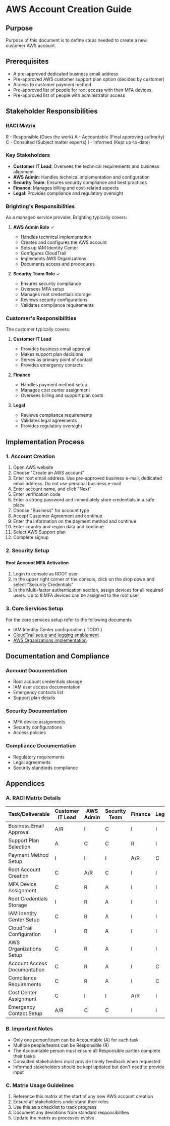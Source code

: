 # AWS Account Creation Guide

## Purpose

Purpose of this document is to define steps needed to create a new customer AWS account.

## Prerequisites

- A pre-approved dedicated business email address
- Pre-approved AWS customer support plan option (decided by customer)
- Access to customer payment method
- Pre-approved list of people for root access with their MFA devices
- Pre-approved list of people with administrator access

## Stakeholder Responsibilities

### RACI Matrix

R - Responsible (Does the work)
A - Accountable (Final approving authority)
C - Consulted (Subject matter experts)
I - Informed (Kept up-to-date)

### Key Stakeholders

- **Customer IT Lead**: Oversees the technical requirements and business alignment
- **AWS Admin**: Handles technical implementation and configuration
- **Security Team**: Ensures security compliance and best practices
- **Finance**: Manages billing and cost-related aspects
- **Legal**: Provides compliance and regulatory oversight

### Brighting's Responsibilities

As a managed service provider, Brighting typically covers:

1. **AWS Admin Role** ✓

   - Handles technical implementation
   - Creates and configures the AWS account
   - Sets up IAM Identity Center
   - Configures CloudTrail
   - Implements AWS Organizations
   - Documents access and procedures

2. **Security Team Role** ✓
   - Ensures security compliance
   - Oversees MFA setup
   - Manages root credentials storage
   - Reviews security configurations
   - Validates compliance requirements

### Customer's Responsibilities

The customer typically covers:

1. **Customer IT Lead**

   - Provides business email approval
   - Makes support plan decisions
   - Serves as primary point of contact
   - Provides emergency contacts

2. **Finance**

   - Handles payment method setup
   - Manages cost center assignment
   - Oversees billing and support plan costs

3. **Legal**
   - Reviews compliance requirements
   - Validates legal agreements
   - Provides regulatory oversight

## Implementation Process

### 1. Account Creation

1. Open AWS website
2. Choose "Create an AWS account"
3. Enter root email address. Use pre-approved business e-mail, dedicated email address. Do not use personal business e-mail
4. Enter account name, and click "Next"
5. Enter verification code
6. Enter a strong password and immediately store credentials in a safe place
7. Choose "Business" for account type
8. Accept Customer Agreement and continue
9. Enter the information on the payment method and continue
10. Enter country and region data and continue
11. Select AWS Support plan
12. Complete signup

### 2. Security Setup

#### Root Account MFA Activation

1. Login to console as ROOT user
2. In the upper right corner of the console, click on the drop down and select "Security Credentials"
3. In the Multi-factor authentication section, assign devices for all required users. Up to 8 MFA devices can be assigned to the root user

### 3. Core Services Setup

For the core services setup refer to the following documents

- IAM Identity Center configuration ( TODO )
- [CloudTrail setup and logging enablement](./cloud_trail.md)
- [AWS Organizations implementation](./organization_structure.md)

## Documentation and Compliance

### Account Documentation

- Root account credentials storage
- IAM user access documentation
- Emergency contacts list
- Support plan details

### Security Documentation

- MFA device assignments
- Security configurations
- Access policies

### Compliance Documentation

- Regulatory requirements
- Legal agreements
- Security standards compliance

## Appendices

### A. RACI Matrix Details

| Task/Deliverable             | Customer IT Lead | AWS Admin | Security Team | Finance | Legal |
| ---------------------------- | ---------------- | --------- | ------------- | ------- | ----- |
| Business Email Approval      | A/R              | I         | C             | I       | I     |
| Support Plan Selection       | A                | C         | C             | R       | I     |
| Payment Method Setup         | I                | I         | I             | A/R     | C     |
| Root Account Creation        | C                | A/R       | C             | I       | I     |
| MFA Device Assignment        | C                | R         | A             | I       | I     |
| Root Credentials Storage     | I                | R         | A             | I       | I     |
| IAM Identity Center Setup    | C                | R         | A             | I       | I     |
| CloudTrail Configuration     | I                | R         | A             | I       | I     |
| AWS Organizations Setup      | C                | R         | A             | I       | I     |
| Account Access Documentation | C                | R         | A             | I       | C     |
| Compliance Requirements      | C                | R         | A             | I       | C     |
| Cost Center Assignment       | C                | I         | I             | A/R     | I     |
| Emergency Contact Setup      | A/R              | C         | C             | I       | I     |

### B. Important Notes

- Only one person/team can be Accountable (A) for each task
- Multiple people/teams can be Responsible (R)
- The Accountable person must ensure all Responsible parties complete their tasks
- Consulted stakeholders must provide timely feedback when requested
- Informed stakeholders should be kept updated but don't need to provide input

### C. Matrix Usage Guidelines

1. Reference this matrix at the start of any new AWS account creation
2. Ensure all stakeholders understand their roles
3. Use this as a checklist to track progress
4. Document any deviations from standard responsibilities
5. Update the matrix as processes evolve
